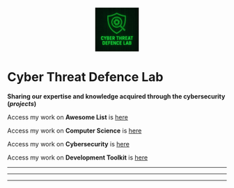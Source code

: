 <p align="center"><a href="https://cyberthreatdefence.com/">
  <img width="20%" src="./assets/ctdl5.png" alt="Cyber Threat Defence Lab">
</a></p>

# Cyber Threat Defence Lab

**Sharing our expertise and knowledge acquired through the cybersecurity (_projects_)**


Access my work on **Awesome List** is [here](https://cyberthreatdefence.com/my_awesome_lists)

Access my work on **Computer Science** is [here](https://cyberthreatdefence.com/computer_science)

Access my work on **Cybersecurity** is [here](https://cyberthreatdefence.com/cybersecurity)

Access my work on **Development Toolkit** is [here](https://cyberthreatdefence.com/development_toolkit)

---
---
---
